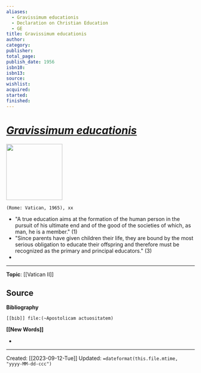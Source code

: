 ```yaml
---
aliases:
  - Gravissimum educationis
  - Declaration on Christian Education
  - GE
title: Gravissimum educationis
author: 
category: 
publisher: 
total_page: 
publish_date: 1956
isbn10: 
isbn13: 
source: 
wishlist: 
acquired: 
started: 
finished:
---
```

# *[Gravissimum educationis](https://www.vatican.va/archive/hist_councils/ii_vatican_council/documents/vat-ii_decl_19651028_gravissimum-educationis_en.html)*

<img src="{{coverUrl}}" width=150>

`(Rome: Vatican, 1965), xx`

- "A true education aims at the formation of the human person in the pursuit of his ultimate end and of the good of the societies of which, as man, he is a member." (1)
- "Since parents have given children their life, they are bound by the most serious obligation to educate their offspring and therefore must be recognized as the primary and principal educators." (3)
- 

--- 
**Topic**: [[Vatican II]]

**Source**
- 

**Bibliography**

```query
[[bib]] file:(~Apostolicam actuositatem)
```
 

**[[New Words]]**

- 

---
Created: [[2023-09-12-Tue]]
Updated: `=dateformat(this.file.mtime, "yyyy-MM-dd-ccc")`
